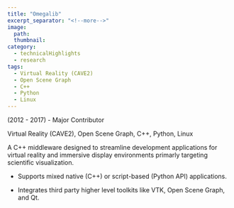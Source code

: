 ```yaml
---
title: "Omegalib"
excerpt_separator: "<!--more-->"
image:
  path: 
  thumbnail: 
category:
  - technicalHighlights
  - research
tags:
  - Virtual Reality (CAVE2)
  - Open Scene Graph
  - C++
  - Python
  - Linux
---
```

(2012 - 2017) - Major Contributor

Virtual Reality (CAVE2), Open Scene Graph, C++, Python, Linux

<!--more--> 

A C++ middleware designed to streamline development applications for virtual reality and immersive display environments primarly targeting scientific visualization.


  - Supports mixed native (C++) or script-based (Python API) applications.
  
  - Integrates third party higher level toolkits like VTK, Open Scene Graph, and Qt.
